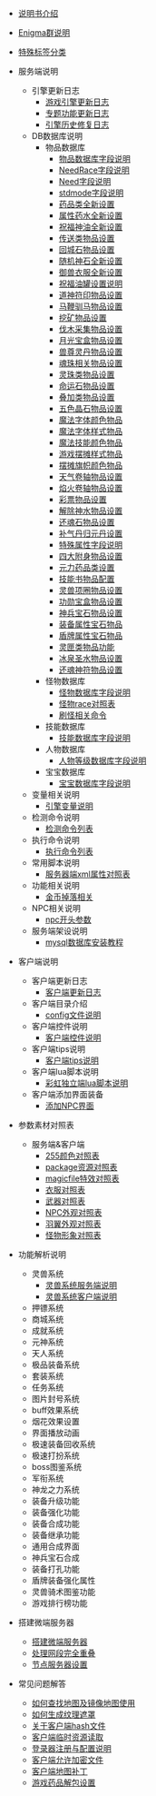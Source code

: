 

- [说明书介绍](home.md)
- [Enigma群说明](/eghelp.md)
- [特殊标签分类](/00/lable.md)

- 服务端说明
  - 引擎更新日志
    - [游戏引擎更新日志](/00/uplist.md)
    - [专题功能更新日志](/00/uplist1.md)
    - [引擎历史修复日志](/00/uplist2.md)
  - DB数据库说明
    - 物品数据库
	  - [物品数据库字段说明](/01/00/items.md)
	  - [NeedRace字段说明](/01/00/needrace.md)
	  - [Need字段说明](/01/00/need.md)
	  - [stdmode字段说明](/01/00/stdmode.md)
	  - [药品类全新设置](/01/00/xinyaopin.md)
	  - [属性药水全新设置](/01/00/shuxingyao.md)
	  - [祝福神油全新设置](/01/00/zhufushenyou.md)
	  - [传送类物品设置](/01/00/chuansong.md)
	  - [回城石物品设置](/01/00/huichengshi.md)
	  - [随机神石全新设置](/01/00/suijishi.md)
	  - [御兽衣服全新设置](/01/00/yushouyifu.md)
	  - [祝福油罐设置说明](/01/00/zhufuyouguan.md)
	  - [道神符印物品设置](/01/00/daoshenfuyin.md)
	  - [马鞭驯马物品设置](/01/00/mabian.md)
	  - [挖矿物品设置](/01/00/wakuang.md)
	  - [伐木采集物品设置](/01/00/famufu.md)
	  - [月光宝盒物品设置](/01/00/yueguangbaohe.md)
	  - [兽尊灵丹物品设置](/01/00/shoudan.md)
	  - [魂珠相关物品设置](/01/00/hunzhu.md)
	  - [灵珠类物品设置](/01/00/lingzhu.md)
	  - [命运石物品设置](/01/00/zhufuyou.md)
	  - [叠加类物品设置](/01/00/zhufuyou.md)
	  - [五色晶石物品设置](/01/00/zhufuyou.md)
	  - [魔法字体颜色物品](/01/00/zhufuyou.md)
	  - [魔法字体样式物品](/01/00/zhufuyou.md)
	  - [魔法技能颜色物品](/01/00/zhufuyou.md)
	  - [游戏摆摊样式物品](/01/00/zhufuyou.md)
	  - [摆摊旗帜颜色物品](/01/00/zhufuyou.md)
	  - [天气卷轴物品设置](/01/00/zhufuyou.md)
	  - [焰火卷轴物品设置](/01/00/zhufuyou.md)
	  - [彩票物品设置](/01/00/zhufuyou.md)
	  - [解除神水物品设置](/01/00/zhufuyou.md)
	  - [还魂石物品设置](/01/00/zhufuyou.md)
	  - [补气丹归元丹设置](/01/00/zhufuyou.md)
	  - [特殊属性字段说明](/01/00/zhufuyou.md)
	  - [四大附身物品设置](/01/00/zhufuyou.md)
	  - [元力药品类设置](/01/00/zhufuyou.md)
	  - [技能书物品配置](/01/00/zhufuyou.md)
	  - [灵兽项圈物品设置](/01/00/zhufuyou.md)
	  - [功勋宝盒物品设置](/01/00/zhufuyou.md)
	  - [神兵宝石物品设置](/01/00/zhufuyou.md)
	  - [装备属性宝石物品](/01/00/zhufuyou.md)
	  - [盾牌属性宝石物品](/01/00/zhufuyou.md)
	  - [灵匣类物品功能](/01/00/zhufuyou.md)
	  - [冰泉圣水物品设置](/01/00/zhufuyou.md)
	  - [还魂神符物品设置](/01/00/zhufuyou.md)
    - 怪物数据库
	  - [怪物数据库字段说明](/01/01/mon.md)
	  - [怪物race对照表](/01/01/race.md)
	  - [刷怪相关命令](/01/01/MonGen.md)
    - 技能数据库
	  - [技能数据库字段说明](/01/02/skill.md)
    - 人物数据库
	  - [人物等级数据库字段说明](/01/03/human.md)
    - 宝宝数据库
	  - [宝宝数据库字段说明](/01/04/pet.md)
  - 变量相关说明
    - [引擎变量说明](/00/uplist.md)
  - 检测命令说明
    - [检测命令列表](/00/uplist.md)
  - 执行命令说明
    - [执行命令列表](/00/uplist.md)
  - 常用脚本说明
    - [服务器端xml属性对照表](/00/uplist.md)
  - 功能相关说明
    - [金币掉落相关](/00/uplist.md)
  - NPC相关说明
    - [npc开头参数](/00/uplist.md)
  - 服务端架设说明
    - [mysql数据库安装教程](/00/uplist.md)
    				

- 客户端说明
  - 客户端更新日志
    - [客户端更新日志](/00/uplist.md)
  - 客户端目录介绍
    - [config文件说明](/00/uplist.md)
  - 客户端控件说明
    - [客户端控件说明](/00/uplist.md)
  - 客户端tips说明
    - [客户端tips说明](/00/uplist.md)
  - 客户端lua脚本说明
    - [彩虹独立端lua脚本说明](/00/uplist.md)
  - 客户端添加界面装备
    - [添加NPC界面](/00/uplist.md)
   
- 参数素材对照表
  - 服务端&客户端
    - [255颜色对照表](/02/uplist.md)
    - [package资源对照表](/02/uplist.md)
    - [magicfile特效对照表](/02/uplist.md)
    - [衣服对照表](/02/uplist.md)
    - [武器对照表](/02/uplist.md)
    - [NPC外观对照表](/02/uplist.md)
    - [羽翼外观对照表](/02/uplist.md)
    - [怪物形象对照表](/02/uplist.md)

- 功能解析说明
  - 灵兽系统
    - [灵兽系统服务端说明](/03/00/pet.md)
    - [灵兽系统客户端说明](/03/00/pet.md)
  - 押镖系统
  - 商城系统
  - 成就系统
  - 元神系统
  - 天人系统
  - 极品装备系统
  - 套装系统
  - 任务系统
  - 图片封号系统
  - buff效果系统
  - 烟花效果设置
  - 界面播放动画
  - 极速装备回收系统
  - 极速打扮系统
  - boss图鉴系统
  - 军衔系统
  - 神龙之力系统
  - 装备升级功能
  - 装备强化功能
  - 装备合成功能
  - 装备继承功能
  - 通用合成界面
  - 神兵宝石合成
  - 装备打孔功能
  - 盾牌装备强化属性
  - 灵兽骑术图鉴功能
  - 游戏排行榜功能

- 搭建微端服务器
  - [搭建微端服务器](/02/uplist.md)
  - [处理网段完全重叠](/02/uplist.md)
  - [节点服务器设置](/02/uplist.md)

- 常见问题解答
  - [如何查找地图及镜像地图使用](/02/uplist.md)
  - [如何生成纹理遮罩](/02/uplist.md)
  - [关于客户端hash文件](/02/uplist.md)
  - [客户端临时资源读取](/02/uplist.md)
  - [登录器注册与配置说明](/02/uplist.md)
  - [客户端允许加密文件](/02/uplist.md)
  - [客户端地图补丁](/02/uplist.md)
  - [游戏药品解包设置](/02/uplist.md)

